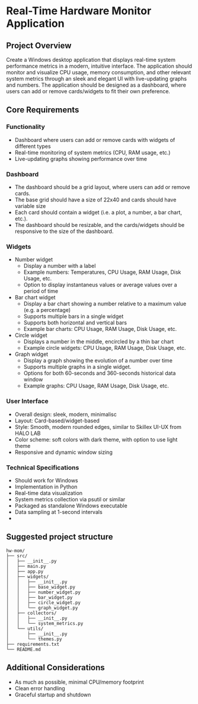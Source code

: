 # Real-Time Hardware Monitor Application

## Project Overview
Create a Windows desktop application that displays real-time system performance metrics in a modern, intuitive interface. The application should monitor and visualize CPU usage, memory consumption, and other relevant system metrics through an sleek and elegant UI with live-updating graphs and numbers. The application should be designed as a dashboard, where users can add or remove cards/widgets to fit their own preference.

## Core Requirements

### Functionality
- Dashboard where users can add or remove cards with widgets of different types
- Real-time monitoring of system metrics (CPU, RAM usage, etc.)
- Live-updating graphs showing performance over time

### Dashboard
- The dashboard should be a grid layout, where users can add or remove cards.
- The base grid should have a size of 22x40 and cards should have variable size
- Each card should contain a widget (i.e. a plot, a number, a bar chart, etc.).
- The dashboard should be resizable, and the cards/widgets should be responsive to the size of the dashboard.

### Widgets
- Number widget
    * Display a number with a label
    * Example numbers: Temperatures, CPU Usage, RAM Usage, Disk Usage, etc.
    * Option to display instantaneus values or average values over a period of time
- Bar chart widget
    * Display a bar chart showing a number relative to a maximum value (e.g. a percentage)
    * Supports multiple bars in a single widget
    * Supports both horizontal and vertical bars
    * Example bar charts: CPU Usage, RAM Usage, Disk Usage, etc.
- Circle widget
    * Displays a number in the middle, encircled by a thin bar chart
    * Example circle widgets: CPU Usage, RAM Usage, Disk Usage, etc.
- Graph widget
    * Display a graph showing the evolution of a number over time
    * Supports multiple graphs in a single widget.
    * Options for both 60-seconds and 360-seconds historical data window
    * Example graphs: CPU Usage, RAM Usage, Disk Usage, etc.

### User Interface
- Overall design: sleek, modern, minimalisc
- Layout: Card-based/widget-based
- Style: Smooth, modern rounded edges, similar to Skillex UI-UX from HALO LAB
- Color scheme: soft colors with dark theme, with option to use light theme
- Responsive and dynamic window sizing

### Technical Specifications
- Should work for Windows
- Implementation in Python
- Real-time data visualization
- System metrics collection via psutil or similar
- Packaged as standalone Windows executable
- Data sampling at 1-second intervals
- 
## Suggested project structure
```
hw-mom/
├── src/
│   ├── __init__.py
│   ├── main.py
│   ├── app.py
│   ├── widgets/
│   │   ├── __init__.py
│   │   ├── base_widget.py
│   │   ├── number_widget.py
│   │   ├── bar_widget.py
│   │   ├── circle_widget.py
│   │   └── graph_widget.py
│   ├── collectors/
│   │   ├── __init__.py
│   │   └── system_metrics.py
│   └── utils/
│       ├── __init__.py
│       └── themes.py
├── requirements.txt
└── README.md
```

## Additional Considerations
- As much as possible, minimal CPU/memory footprint
- Clean error handling
- Graceful startup and shutdown

